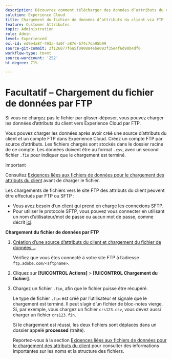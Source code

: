 ```yaml
---
description: Découvrez comment télécharger des données d’attributs du client vers Experience Cloud par FTP.
solution: Experience Cloud
title: Chargement du fichier de données d’attributs du client via FTP
feature: Customer Attributes
topic: Administration
role: Admin
level: Experienced
exl-id: ed9e4a8f-493a-4a0f-a87e-674c7da95b99
source-git-commit: 2f126877f6a5f090884ebe093f35e4f6d90b4df6
workflow-type: tm+mt
source-wordcount: '252'
ht-degree: 71%

---
```


# Facultatif – Chargement du fichier de données par FTP

Si vous ne chargez pas le fichier par glisser-déposer, vous pouvez charger les données d’attributs du client vers Experience Cloud par FTP.

Vous pouvez charger les données après avoir créé une source d’attributs du client et un compte FTP dans Experience Cloud. Créez un compte FTP par source d’attributs. Les fichiers chargés sont stockés dans le dossier racine de ce compte. Les données doivent être au format `.csv`, avec un second fichier `.fin` pour indiquer que le chargement est terminé.

>[!IMPORTANT]
>
>Consultez [Exigences liées aux fichiers de données pour le chargement des attributs du client](crs-data-file.md) avant de charger le fichier.

Les chargements de fichiers vers le site FTP des attributs du client peuvent être effectués par FTP ou SFTP :

* Vous avez besoin d’un client qui prend en charge les connexions SFTP.
* Pour utiliser le protocole SFTP, vous pouvez vous connecter en utilisant un nom d’utilisateur/mot de passe ou aucun mot de passe, comme décrit [ici](https://experienceleague.adobe.com/docs/analytics/export/ftp-and-sftp/secure-file-transfer-protocol/ftp-sftp-cert-auth.html?lang=fr).

**Chargement du fichier de données par FTP**

1. [Création d’une source d’attributs du client et chargement du fichier de données...](t-crs-usecase.md).

   Vérifiez que vous êtes connecté à votre site FTP à l’adresse `ftp.adobe.com/<sftpname>`.

1. Cliquez sur **[!UICONTROL Actions]** > **[!UICONTROL Chargement du fichier]**.

1. Chargez un fichier `.fin`, afin que le fichier puisse être récupéré.

   Le type de fichier `.fin` est créé par l’utilisateur et signale que le chargement est terminé. Il peut s’agir d’un fichier de bloc-notes vierge. Si, par exemple, vous chargez un fichier `crs123.csv`, vous devez aussi charger un fichier `crs123.fin`.

   Si le chargement est réussi, les deux fichiers sont déplacés dans un dossier appelé **processed** (traité).

   Reportez-vous à la section [Exigences liées aux fichiers de données pour le chargement des attributs du client](crs-data-file.md) pour consulter des informations importantes sur les noms et la structure des fichiers.
